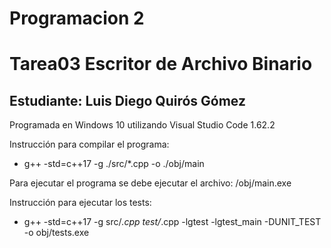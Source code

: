# Programacion 2 
# Tarea03 Escritor de Archivo Binario

## Estudiante: Luis Diego Quirós Gómez

Programada en Windows 10 utilizando Visual Studio Code 1.62.2

Instrucción para compilar el programa:
* g++ -std=c++17 -g ./src/*.cpp -o ./obj/main


Para ejecutar el programa se debe ejecutar el archivo: /obj/main.exe

Instrucción para ejecutar los tests:
* g++ -std=c++17 -g src/*.cpp test/*.cpp -lgtest -lgtest_main -DUNIT_TEST -o obj/tests.exe
